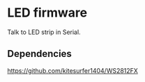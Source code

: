 # LED firmware

Talk to LED strip in Serial.

## Dependencies

https://github.com/kitesurfer1404/WS2812FX
